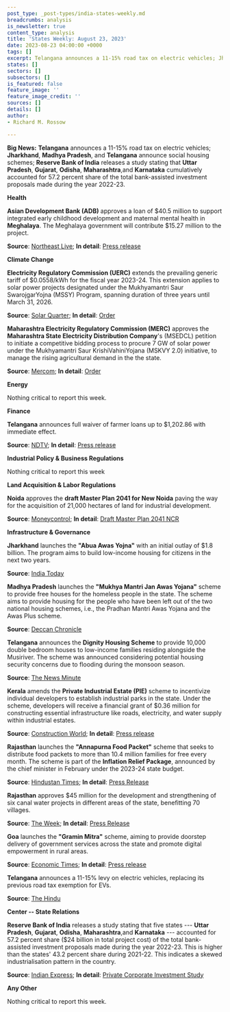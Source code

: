 ```yaml
---
post_type: _post-types/india-states-weekly.md
breadcrumbs: analysis
is_newsletter: true
content_type: analysis
title: 'States Weekly: August 23, 2023'
date: 2023-08-23 04:00:00 +0000
tags: []
excerpt: Telangana announces a 11-15% road tax on electric vehicles; Jharkhand, Madhya Pradesh, and Telangana announce social housing schemes; Reserve Bank of India releases a study stating that Uttar Pradesh, Gujarat, Odisha, Maharashtra, and Karnataka cumulatively accounted for 57.2 percent share of the total bank-assisted investment proposals made during the year 2022-23.
states: []
sectors: []
subsectors: []
is_featured: false
feature_image: ''
feature_image_credit: ''
sources: []
details: []
author:
- Richard M. Rossow

---
```

**Big News:** **Telangana** announces a 11-15% road tax on electric vehicles; **Jharkhand**, **Madhya Pradesh**, and **Telangana** announce social housing schemes; **Reserve Bank of India** releases a study stating that **Uttar Pradesh**, **Gujarat**, **Odisha**, **Maharashtra**,and **Karnataka** cumulatively accounted for 57.2 percent share of the total bank-assisted investment proposals made during the year 2022-23.

**Health**

**Asian Development Bank (ADB)** approves a loan of $40.5 million to support integrated early childhood development and maternal mental health in **Meghalaya**. The Meghalaya government will contribute $15.27 million to the project. 

**Source**: [Northeast Live](https://northeastlivetv.com/topnews/adb-approves-40-5-million-loan-to-meghalaya-govt-for-childcare-and-maternal-mental-health/); **In detail**: [Press release](https://www.adb.org/news/adb-supports-early-childhood-development-and-maternal-mental-health-meghalaya-india)

**Climate Change**

**Electricity Regulatory Commission (UERC)** extends the prevailing generic tariff of $0.0558/kWh for the fiscal year 2023-24. This extension applies to solar power projects designated under the Mukhyamantri Saur SwarojgarYojna (MSSY) Program, spanning duration of three years until March 31, 2026. 

**Source**: [Solar Quarter](https://solarquarter.com/2023/08/18/uttarakhand-electricity-regulatory-commission-extends-%E2%82%B94-64-kwh-tariff-for-small-solar-projects-in-mssy-program-until-2026/); **In detail**: [Order](https://solarquarter.com/wp-content/uploads/2023/08/Order-dt.-16.08.23-on-UREDA-petition.pdf)

**Maharashtra Electricity Regulatory Commission (MERC)** approves the **Maharashtra State Electricity Distribution Company**'s (MSEDCL) petition to initiate a competitive bidding process to procure 7 GW of solar power under the Mukhyamantri Saur KrishiVahiniYojana (MSKVY 2.0) initiative, to manage the rising agricultural demand in the the state. 

**Source**: [Mercom](https://www.mercomindia.com/merc-discom-procure-7-gw-solar); **In detail**: [Order](https://solarquarter.com/wp-content/uploads/2023/08/Order-164-of-2023_compressed.pdf)

**Energy**

Nothing critical to report this week.

**Finance**

**Telangana** announces full waiver of farmer loans up to $1,202.86 with immediate effect. 

**Source**: [NDTV](https://www.ndtv.com/telangana-news/on-independence-day-telangana-chief-minister-kcrs-gift-to-farmers-4299182#google_vignette); **In detail**: [Press release](https://cm.telangana.gov.in/2023/08/farm-loans-up-to-rs-99999-waived/)

**Industrial Policy & Business Regulations**

Nothing critical to report this week

**Land Acquisition & Labor Regulations**

**Noida** approves the **draft Master Plan 2041 for New Noida** paving the way for the acquisition of 21,000 hectares of land for industrial development. 

**Source**: [Moneycontrol](https://www.moneycontrol.com/news/business/real-estate/noida-authority-board-approves-master-plan-2041-for-development-of-new-noida-11181061.html); **In detail**: [Draft Master Plan 2041 NCR](https://ncrpb.nic.in/pdf_files/DraftRegionalPlan-2041_English.pdf)

**Infrastructure & Governance**

**Jharkhand** launches the **"Abua Awas Yojna"** with an initial outlay of $1.8 billion. The program aims to build low-income housing for citizens in the next two years. 

**Source**: [India Today](https://www.indiatoday.in/india/story/jharkhand-chief-minister-announces-over-rs-15000-crore-scheme-for-needy-2421561-2023-08-15)

**Madhya Pradesh** launches the **"Mukhya Mantri Jan Awas Yojana"** scheme to provide free houses for the homeless people in the state. The scheme aims to provide housing for the people who have been left out of the two national housing schemes, i.e., the Pradhan Mantri Awas Yojana and the Awas Plus scheme. 

**Source**: [Deccan Chronicle](https://www.deccanchronicle.com/nation/current-affairs/160823/eye-on-polls-shivraj-announces-free-houses-for-poor-in-madhya-pradesh.html)

**Telangana** announces the **Dignity Housing Scheme** to provide 10,000 double bedroom houses to low-income families residing alongside the Musiriver. The scheme was announced considering potential housing security concerns due to flooding during the monsoon season. 

**Source**: [The News Minute](https://www.thenewsminute.com/article/telangana-govt-allot-10000-2bhk-houses-poor-families-residing-musi-river-bank-181186)

**Kerala** amends the **Private Industrial Estate (PIE)** scheme to incentivize individual developers to establish industrial parks in the state. Under the scheme, developers will receive a financial grant of $0.36 million for constructing essential infrastructure like roads, electricity, and water supply within industrial estates. 

**Source**: [Construction World](https://www.constructionworld.in/policy-updates-and-economic-news/kerala-allows-individual-developers-for-industrial-parks/43353); **In detail**: [Press release](https://www.ksidc.org/wp-content/uploads/2023/06/INDUSTRIAL-PARK-14-08-2023-2.pdf)

**Rajasthan** launches the **"Annapurna Food Packet"** scheme that seeks to distribute food packets to more than 10.4 million families for free every month. The scheme is part of the **Inflation Relief Package**, announced by the chief minister in February under the 2023-24 state budget. 

**Source**: [Hindustan Times](https://www.hindustantimes.com/india-news/rajasthan-cm-launches-annapurna-food-packet-scheme-to-provide-free-food-to-10-4-million-families-every-month-101692212465643.html); **In detail**: [Press Release](https://cmo.rajasthan.gov.in/pressreleasedetail/119555)

**Rajasthan** approves $45 million for the development and strengthening of six canal water projects in different areas of the state, benefitting 70 villages. 

**Source**: [The Week](https://www.theweek.in/wire-updates/business/2023/08/20/nrg14-rj-canal-projects.html); **In detail**: [Press Release](https://cmo.rajasthan.gov.in/pressreleasedetail/120088)

**Goa** launches the **"Gramin Mitra"** scheme, aiming to provide doorstep delivery of government services across the state and promote digital empowerment in rural areas. 

**Source**: [Economic Times](https://economictimes.indiatimes.com/news/india/goa-govt-launches-gramin-mitra-scheme-to-promote-digital-empowerment-in-rural-areas/articleshow/102729533.cms?from=mdr); **In detail**: [Press release](https://www.goa.gov.in/wp-content/uploads/2023/08/Grahmin-Mitras-will-assist-to-make-digital-Goa.pdf)

**Telangana** announces a 11-15% levy on electric vehicles, replacing its previous road tax exemption for EVs. 

**Source**: [The Hindu](https://www.thehindu.com/news/national/telangana/road-tax-exemption-for-electric-cars-in-telangana-replaced-with-high-rates/article67212586.ece)

**Center -- State Relations**

**Reserve Bank of India** releases a study stating that five states --- **Uttar Pradesh**, **Gujarat**, **Odisha**, **Maharashtra**,and **Karnataka** --- accounted for 57.2 percent share ($24 billion in total project cost) of the total bank-assisted investment proposals made during the year 2022-23. This is higher than the states' 43.2 percent share during 2021-22. This indicates a skewed industrialisation pattern in the country. 

**Source**: [Indian Express](https://indianexpress.com/article/india/up-gujarat-among-top-5-states-in-new-investments-kerala-assam-at-bottom-8900225/); **In detail**: [Private Corporate Investment Study](https://rbidocs.rbi.org.in/rdocs/Bulletin/PDFs/05AR1708202312B8066D473B4C5A8DE49489048A50F0.PDF)

**Any Other**

Nothing critical to report this week.
